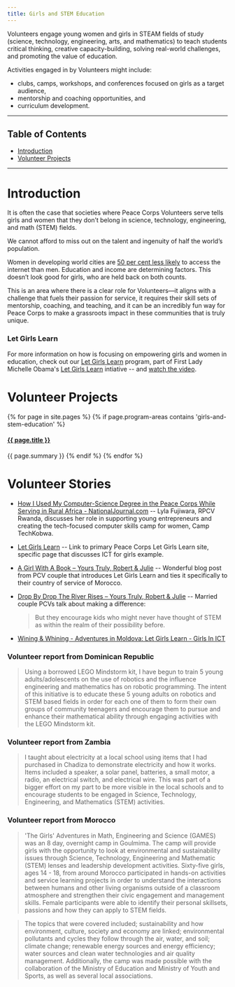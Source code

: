 ```yaml
---
title: Girls and STEM Education
---
```


<p class="lead">Volunteers engage young women and girls in STEAM fields of study (science, technology, engineering, arts, and mathematics) to teach students critical thinking, creative capacity-building, solving real-world challenges, and promoting the value of education.</p>

Activities engaged in by Volunteers might include:

- clubs, camps, workshops, and conferences focused on girls as a target audience,
- mentorship and coaching opportunities, and
- curriculum development.



___



## Table of Contents

- [Introduction](#introduction)
- [Volunteer Projects](#volunteer-projects)



___



# Introduction

It is often the case that societies where Peace Corps Volunteers serve tells girls and women that they don’t belong in science, technology, engineering, and math (STEM) fields.

We cannot afford to miss out on the talent and ingenuity of half the world’s population.

Women in developing world cities are [50 per cent less likely](http://www.girleffect.org/what-girls-need/articles/2015/12/8-ways-2015-was-a-momentous-year-for-girls/) to access the internet than men. Education and income are determining factors. This doesn’t look good for girls, who are held back on both counts. 

This is an area where there is a clear role for Volunteers—it aligns with a challenge that fuels their passion for service, it requires their skill sets of mentorship, coaching, and teaching, and it can be an incredibly fun way for Peace Corps to make a grassroots impact in these communities that is truly unique.



### Let Girls Learn

For more information on how is focusing on empowering girls and women in education, check out our [Let Girls Learn](https://letgirlslearn.peacecorps.gov/) program, part of First Lady Michelle Obama's [Let Girls Learn](https://www.whitehouse.gov/letgirlslearn) intiative -- and [watch the video](https://www.youtube.com/watch?v=-zhWU64TFk8).



# Volunteer Projects

{% for page in site.pages %}
{% if page.program-areas contains 'girls-and-stem-education' %}  
#### [{{ page.title }}]({{page.url}})
{{ page.summary }}
{% endif %}
{% endfor %}



# Volunteer Stories

- [How I Used My Computer-Science Degree in the Peace Corps While Serving in Rural Africa - NationalJournal.com](http://www.nationaljournal.com/next-america/perspectives/how-i-used-my-computer-science-degree-in-the-peace-corps-while-serving-in-rural-africa-20140425) -- Lyla Fujiwara, RPCV Rwanda, discusses her role in supporting young entrepreneurs and creating the tech-focused computer skills camp for women, Camp TechKobwa.

- [Let Girls Learn](https://letgirlslearn.peacecorps.gov/increasingtheimpactofvolunteers.html) -- Link to primary Peace Corps Let Girls Learn site, specific page that discusses ICT for girls example.

- [A Girl With A Book – Yours Truly, Robert & Julie](https://robertandjulie.wordpress.com/2015/09/18/a-girl-with-a-book/) -- Wonderful blog post from PCV couple that introduces Let Girls Learn and ties it specifically to their country of service of Morocco.

- [Drop By Drop The River Rises – Yours Truly, Robert & Julie](https://robertandjulie.wordpress.com/2015/08/03/drop-by-drop-the-river-rises/) -- Married couple PCVs talk about making a difference:

	> But they encourage kids who might never have thought of STEM as within the realm of their possibility before.

- [Wining & Whining - Adventures in Moldova: Let Girls Learn - Girls In ICT](http://winingwhining.blogspot.com/2015/05/let-girls-learn-girls-in-ict.html)


### Volunteer report from Dominican Republic

> Using a borrowed LEGO Mindstorm kit, I have begun to train 5 young adults/adolescents on the use of robotics and the influence engineering and mathematics has on robotic programming. The intent of this initiative is to educate these 5 young adults on robotics and STEM based fields in order for each one of them to form their own groups of community teenagers and encourage them to pursue and enhance their mathematical ability through engaging activities with the LEGO Mindstorm kit.


### Volunteer report from Zambia

> I taught about electricity at a local school using items that I had purchased in Chadiza to demonstrate electricity and how it works. Items included a speaker, a solar panel, batteries, a small motor, a radio, an electrical switch, and electrical wire. This was part of a bigger effort on my part to be more visible in the local schools and to encourage students to be engaged in Science, Technology, Engineering, and Mathematics (STEM) activities.


### Volunteer report from Morocco

> 'The Girls' Adventures in Math, Engineering and Science (GAMES) was an 8 day, overnight camp in Goulmima. The camp will provide girls with the opportunity to look at environmental and sustainability issues through Science, Technology, Engineering and Mathematic (STEM) lenses and leadership development activities. Sixty-five girls, ages 14 - 18, from around Morocco participated in hands-on activities and service learning projects in order to understand the interactions between humans and other living organisms outside of a classroom atmosphere and strengthen their civic engagement and management skills. Female participants were able to identify their personal skillsets, passions and how they can apply to STEM fields.

> The topics that were covered included; sustainability and how environment, culture, society and economy are linked; environmental pollutants and cycles they follow through the air, water, and soil; climate change; renewable energy sources and energy efficiency; water sources and clean water technologies and air quality management. Additionally, the camp was made possible with the collaboration of the Ministry of Education and Ministry of Youth and Sports, as well as several local associations.


